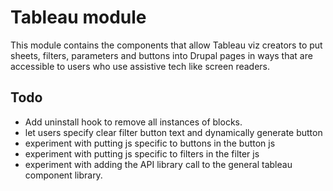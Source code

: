# Tableau module

This module contains the components that allow Tableau viz creators to put sheets, filters, parameters and buttons into Drupal pages in ways that are accessible to users who use assistive tech like screen readers.

## Todo

- Add uninstall hook to remove all instances of blocks.
- let users specify clear filter button text and dynamically generate button
- experiment with putting js specific to buttons in the button js
- experiment with putting js specific to filters in the filter js
- experiment with adding the API library call to the general tableau component library.
